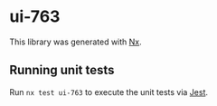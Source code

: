 # ui-763

This library was generated with [Nx](https://nx.dev).

## Running unit tests

Run `nx test ui-763` to execute the unit tests via [Jest](https://jestjs.io).
